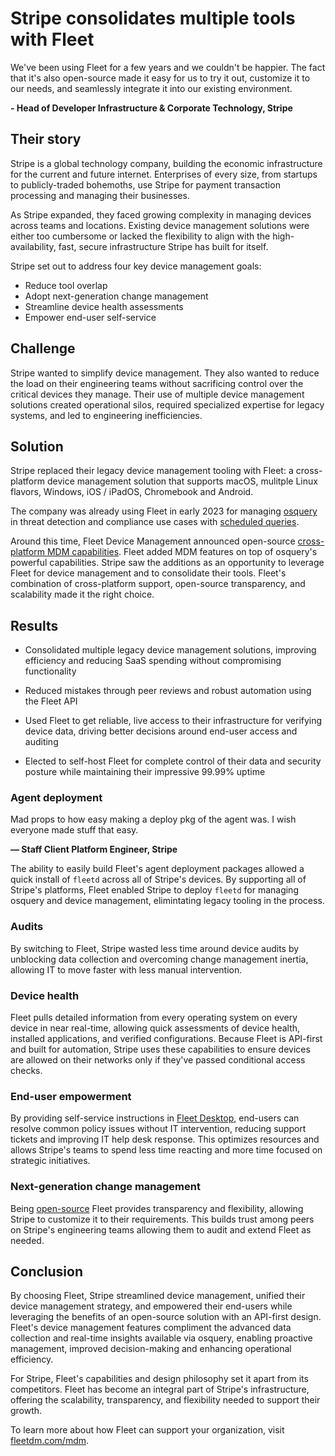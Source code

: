 # Stripe consolidates multiple tools with Fleet

<div purpose="attribution-quote">

We've been using Fleet for a few years and we couldn't be happier. The fact that it's also open-source made it easy for us to try it out, customize it to our needs, and seamlessly integrate it into our existing environment.

**- Head of Developer Infrastructure & Corporate Technology, Stripe**
</div>

## Their story

Stripe is a global technology company, building the economic infrastructure for the current and future internet. Enterprises of every size, from startups to publicly-traded bohemoths, use Stripe for payment transaction processing and managing their businesses.

As Stripe expanded, they faced growing complexity in managing devices across teams and locations. Existing device management solutions were either too cumbersome or lacked the flexibility to align with the high-availability, fast, secure infrastructure Stripe has built for itself.

Stripe set out to address four key device management goals:

- Reduce tool overlap
- Adopt next-generation change management
- Streamline device health assessments
- Empower end-user self-service

## Challenge

Stripe wanted to simplify device management. They also wanted to reduce the load on their engineering teams without sacrificing control over the critical devices they manage. Their use of multiple device management solutions created operational silos, required specialized expertise for legacy systems, and led to engineering inefficiencies.

## Solution

Stripe replaced their legacy device management tooling with Fleet: a cross-platform device management solution that supports macOS, mulitple Linux flavors, Windows, iOS / iPadOS, Chromebook and Android.

The company was already using Fleet in early 2023 for managing [osquery](https://www.osquery.io/) in threat detection and compliance use cases with [scheduled queries](https://fleetdm.com/guides/queries).

Around this time, Fleet Device Management announced open-source [cross-platform MDM capabilities](https://www.computerworld.com/article/1622574/fleet-announces-open-source-cross-platform-mdm-solution.html). Fleet added MDM features on top of osquery's powerful capabilities. Stripe saw the additions as an opportunity to leverage Fleet for device management and to consolidate their tools. Fleet's combination of cross-platform support, open-source transparency, and scalability made it the right choice.

## Results

<div purpose="checklist">

- Consolidated multiple legacy device management solutions, improving efficiency and reducing SaaS spending without compromising functionality

- Reduced mistakes through peer reviews and robust automation using the Fleet API

- Used Fleet to get reliable, live access to their infrastructure for verifying device data, driving better decisions around end-user access and auditing

- Elected to self-host Fleet for complete control of their data and security posture while maintaining their impressive 99.99% uptime
</div>

### Agent deployment

<div purpose="attribution-quote">

Mad props to how easy making a deploy pkg of the agent was. I wish everyone made stuff that easy.

**— Staff Client Platform Engineer, Stripe**
</div>

The ability to easily build Fleet's agent deployment packages allowed a quick install of `fleetd` across all of Stripe's devices. By supporting all of Stripe's platforms, Fleet enabled Stripe to deploy `fleetd` for managing osquery and device management, elimintating legacy tooling in the process.

### Audits

By switching to Fleet, Stripe wasted less time around device audits by unblocking data collection and overcoming change management inertia, allowing IT to move faster with less manual intervention. 

### Device health

Fleet pulls detailed information from every operating system on every device in near real-time, allowing quick assessments of device health, installed applications, and verified configurations. Because Fleet is API-first and built for automation, Stripe uses these capabilities to ensure devices are allowed on their networks only if they've passed conditional access checks.

### End-user empowerment

By providing self-service instructions in [Fleet Desktop](https://fleetdm.com/guides/fleet-desktop#basic-article), end-users can resolve common policy issues without IT intervention, reducing support tickets and improving IT help desk response. This optimizes resources and allows Stripe's teams to spend less time reacting and more time focused on strategic initiatives.

### Next-generation change management

Being [open-source](http://fleetdm.com/handbook/company/why-this-way?utm_content=eo-security#why-open-source) Fleet provides transparency and flexibility, allowing Stripe to customize it to their requirements. This builds trust among peers on Stripe's engineering teams allowing them to audit and extend Fleet as needed.

## Conclusion

By choosing Fleet, Stripe streamlined device management, unified their device management strategy, and empowered their end-users while leveraging the benefits of an open-source solution with an API-first design. Fleet's device management features compliment the advanced data collection and real-time insights available via osquery, enabling proactive management, improved decision-making and enhancing operational efficiency.

For Stripe, Fleet's capabilities and design philosophy set it apart from its competitors. Fleet has become an integral part of Stripe's infrastructure, offering the scalability, transparency, and flexibility needed to support their growth.

To learn more about how Fleet can support your organization, visit [fleetdm.com/mdm](https://fleetdm.com/mdm).

<call-to-action></call-to-action>

<meta name="category" value="announcements">
<meta name="authorGitHubUsername" value="nonpunctual">
<meta name="authorFullName" value="Brock Walters">
<meta name="publishedOn" value="2025-09-26">
<meta name="articleTitle" value="Stripe consolidates multiple tools with Fleet">
<meta name="description" value="Stripe consolidates multiple tools with Fleet">
<meta name="showOnTestimonialsPageWithEmoji" value="🥀">
